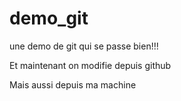 # demo_git
une demo de git qui se passe bien!!!

Et maintenant on modifie depuis github

Mais aussi depuis ma machine